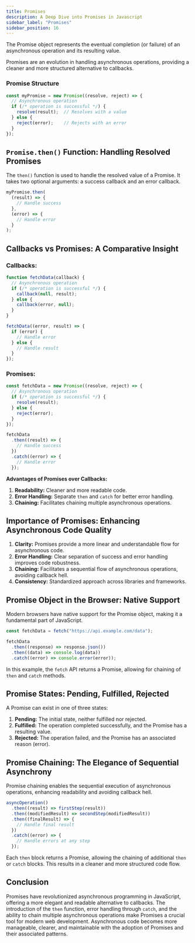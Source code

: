```yaml
---
title: Promises
description: A Deep Dive into Promises in Javascript
sidebar_label: "Promises"
sidebar_position: 16
---
```


The Promise object represents the eventual completion (or failure) of an asynchronous operation and its resulting value.

Promises are an evolution in handling asynchronous operations, providing a cleaner and more structured alternative to callbacks.

### Promise Structure

```javascript
const myPromise = new Promise((resolve, reject) => {
  // Asynchronous operation
  if (/* operation is successful */) {
    resolve(result);  // Resolves with a value
  } else {
    reject(error);    // Rejects with an error
  }
});
```

## `Promise.then()` Function: Handling Resolved Promises

The `then()` function is used to handle the resolved value of a Promise. It takes two optional arguments: a success callback and an error callback.

```javascript
myPromise.then(
  (result) => {
    // Handle success
  },
  (error) => {
    // Handle error
  }
);
```

## Callbacks vs Promises: A Comparative Insight

### Callbacks:

```javascript
function fetchData(callback) {
  // Asynchronous operation
  if (/* operation is successful */) {
    callback(null, result);
  } else {
    callback(error, null);
  }
}

fetchData((error, result) => {
  if (error) {
    // Handle error
  } else {
    // Handle result
  }
});
```

### Promises:

```javascript
const fetchData = new Promise((resolve, reject) => {
  // Asynchronous operation
  if (/* operation is successful */) {
    resolve(result);
  } else {
    reject(error);
  }
});

fetchData
  .then((result) => {
    // Handle success
  })
  .catch((error) => {
    // Handle error
  });
```

**Advantages of Promises over Callbacks:**

1. **Readability:** Cleaner and more readable code.
2. **Error Handling:** Separate `then` and `catch` for better error handling.
3. **Chaining:** Facilitates chaining multiple asynchronous operations.

## Importance of Promises: Enhancing Asynchronous Code Quality

1. **Clarity:** Promises provide a more linear and understandable flow for asynchronous code.
2. **Error Handling:** Clear separation of success and error handling improves code robustness.
3. **Chaining:** Facilitates a sequential flow of asynchronous operations, avoiding callback hell.
4. **Consistency:** Standardized approach across libraries and frameworks.

## Promise Object in the Browser: Native Support

Modern browsers have native support for the Promise object, making it a fundamental part of JavaScript.

```javascript
const fetchData = fetch("https://api.example.com/data");

fetchData
  .then((response) => response.json())
  .then((data) => console.log(data))
  .catch((error) => console.error(error));
```

In this example, the `fetch` API returns a Promise, allowing for chaining of `then` and `catch` methods.

## Promise States: Pending, Fulfilled, Rejected

A Promise can exist in one of three states:

1. **Pending:** The initial state, neither fulfilled nor rejected.
2. **Fulfilled:** The operation completed successfully, and the Promise has a resulting value.
3. **Rejected:** The operation failed, and the Promise has an associated reason (error).

## Promise Chaining: The Elegance of Sequential Asynchrony

Promise chaining enables the sequential execution of asynchronous operations, enhancing readability and avoiding callback hell.

```javascript
asyncOperation()
  .then((result) => firstStep(result))
  .then((modifiedResult) => secondStep(modifiedResult))
  .then((finalResult) => {
    // Handle final result
  })
  .catch((error) => {
    // Handle errors at any step
  });
```

Each `then` block returns a Promise, allowing the chaining of additional `then` or `catch` blocks. This results in a cleaner and more structured code flow.

## Conclusion

Promises have revolutionized asynchronous programming in JavaScript, offering a more elegant and readable alternative to callbacks. The introduction of the `then` function, error handling through `catch`, and the ability to chain multiple asynchronous operations make Promises a crucial tool for modern web development. Asynchronous code becomes more manageable, clearer, and maintainable with the adoption of Promises and their associated patterns.
